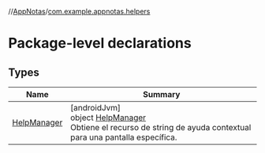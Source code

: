 //[AppNotas](../../index.md)/[com.example.appnotas.helpers](index.md)

# Package-level declarations

## Types

| Name | Summary |
|---|---|
| [HelpManager](-help-manager/index.md) | [androidJvm]<br>object [HelpManager](-help-manager/index.md)<br>Obtiene el recurso de string de ayuda contextual para una pantalla específica. |
